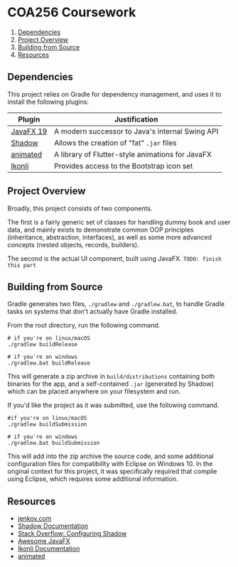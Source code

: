 # COA256 Coursework

1. [Dependencies](#Dependencies)
2. [Project Overview](#project-overview)
3. [Building from Source](#building-from-source)
4. [Resources](#resources)

## Dependencies
This project relies on Gradle for dependency management, 
and uses it to install the following plugins:

| Plugin                                            | Justification                                    |
|---------------------------------------------------|--------------------------------------------------|
| [JavaFX 19](https://openjfx.io/)                  | A modern successor to Java's internal Swing API  |
| [Shadow](https://github.com/johnrengelman/shadow) | Allows the creation of "fat" `.jar` files        |
| [animated](https://github.com/iAmGio/animated)    | A library of Flutter-style animations for JavaFX |
| [Ikonli](https://github.com/kordamp/ikonli)       | Provides access to the Bootstrap icon set        |

## Project Overview
Broadly, this project consists of two components.

The first is a fairly generic set of classes for handling
dummy book and user data, and mainly exists to demonstrate
common OOP principles (inheritance, abstraction, interfaces),
as well as some more advanced concepts (nested objects, 
records, builders).

The second is the actual UI component, built using JavaFX. 
`TODO: finish this part`

## Building from Source
Gradle generates two files, `./gradlew` and `./gradlew.bat`,
to handle Gradle tasks on systems that don't actually have
Gradle installed.

From the root directory, run the following command.
```shell
# if you're on linux/macOS
./gradlew buildRelease

# if you're on windows
./gradlew.bat buildRelease
```
This will generate a zip archive in `build/distributions`
containing both binaries for the app, and a self-contained
`.jar` (generated by Shadow) which can be placed anywhere
on your filesystem and run.



If you'd like the project as it was submitted,
use the following command.

```shell
#if you're on linux/macOS
./gradlew buildSubmission

# if you're on windows
./gradlew.bat buildSubmission
```

This will add into the zip archive the source code, and some additional configuration
files for compatibility with Eclipse on Windows 10. In the original context for this project,
it was specifically required that compile using Eclipse, which requires some additional information.

## Resources
- [jenkov.com](https://jenkov.com/tutorials/javafx/index.html)
- [Shadow Documentation](https://imperceptiblethoughts.com/shadow/)
- [Stack Overflow: Configuring Shadow](https://stackoverflow.com/a/70864141)
- [Awesome JavaFX](https://github.com/mhrimaz/AwesomeJavaFX)
- [Ikonli Documentation](https://kordamp.org/ikonli/#_introduction)
- [animated](https://github.com/iAmGio/animated)
